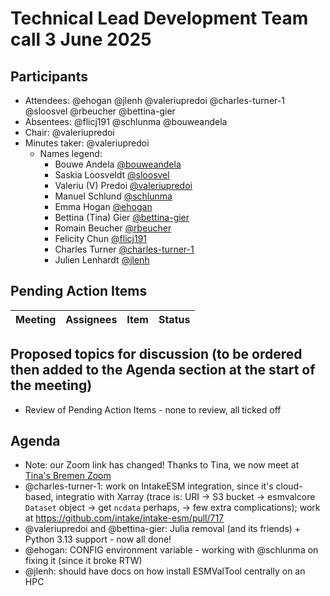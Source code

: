 # Technical Lead Development Team call 3 June 2025

## Participants

- Attendees: @ehogan @jlenh @valeriupredoi @charles-turner-1 @sloosvel @rbeucher @bettina-gier
- Absentees: @flicj191 @schlunma @bouweandela
- Chair: @valeriupredoi
- Minutes taker: @valeriupredoi
  - Names legend:
    - Bouwe Andela [@bouweandela](https://github.com/bouweandela)
    - Saskia Loosveldt [@sloosvel](https://github.com/sloosvel)
    - Valeriu (V) Predoi [@valeriupredoi](https://github.com/valeriupredoi)
    - Manuel Schlund [@schlunma](https://github.com/schlunma)
    - Emma Hogan [@ehogan](https://github.com/ehogan)
    - Bettina (Tina) Gier [@bettina-gier](https://github.com/bettina-gier)
    - Romain Beucher [@rbeucher](https://github.com/rbeucher)
    - Felicity Chun [@flicj191](https://github.com/flicj191)
    - Charles Turner [@charles-turner-1](https://github.com/charles-turner-1)
    - Julien Lenhardt [@jlenh](https://github.com/jlenh)

## Pending Action Items
| Meeting | Assignees | Item | Status |
|-|-|-|-|

## Proposed topics for discussion (to be ordered then added to the Agenda section at the start of the meeting)
- Review of Pending Action Items - none to review, all ticked off

## Agenda
- Note: our Zoom link has changed! Thanks to Tina, we now meet at [Tina's Bremen Zoom](https://uni-bremen.zoom-x.de/j/67507987328?pwd=Pv2KQVUTrk6PLYeLgXLUsxdij7BOro.1)
- @charles-turner-1: work on IntakeESM integration, since it's cloud-based, integratio with Xarray (trace is: URI -> S3 bucket -> esmvalcore `Dataset` object -> get `ncdata` perhaps, -> few extra complications); work at https://github.com/intake/intake-esm/pull/717
- @valeriupredoi and @bettina-gier: Julia removal (and its friends) + Python 3.13 support - now all done!
- @ehogan: CONFIG environment variable - working with @schlunma on fixing it (since it broke RTW)
- @jlenh: should  have docs on how install ESMValTool centrally on an HPC
